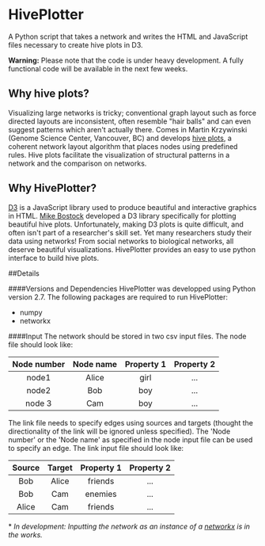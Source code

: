 HivePlotter
===========

A Python script that takes a network and writes the HTML and JavaScript files necessary to create hive plots in D3.


**Warning:** Please note that the code is under heavy development. A fully functional code will be available in the next few weeks.


## Why hive plots?
Visualizing large networks is tricky; conventional graph layout such as force directed layouts are inconsistent, often resemble "hair balls" and can even suggest patterns which aren't actually there. Comes in Martin Krzywinski (Genome Science Center, Vancouver, BC) and develops [hive plots](http://www.hiveplot.net/), a coherent network layout algorithm that places nodes using predefined rules. Hive plots facilitate the visualization of structural patterns in a network and the comparison on networks.

## Why HivePlotter?
[D3](http://d3js.org/) is a JavaScript library used to produce beautiful and interactive graphics in HTML. [Mike Bostock]( http://bost.ocks.org/mike/hive/) developed a D3 library specifically for plotting beautiful hive plots. Unfortunately, making D3 plots is quite difficult, and often isn't part of a researcher's skill set. Yet many researchers study their data using networks! From social networks to biological networks, all deserve beautiful visualizations. HivePlotter provides an easy to use python interface to build hive plots.

##Details

####Versions and Dependencies
HivePlotter was developped using Python version 2.7. The following packages are required to run HivePlotter:
* numpy
* networkx

####Input
The network should be stored in two csv input files. The node file should look like:

|Node number| Node name | Property 1 | Property 2|
|:----:|:----:|:----------:|:----------:|
|node1 | Alice | girl | ...|
|node2 | Bob | boy | ...|
|node 3 | Cam | boy | ...|


The link file needs to specify edges using sources and targets (thought the directionality of the link will be ignored unless specified). The 'Node number' or the 'Node name' as specified in the node input file can be used to specify an edge. The link input file should look like:

|Source | Target | Property 1 | Property 2|
|:------:|:------:|:----------:|:----------:|
|Bob | Alice | friends | ...|
Bob | Cam | enemies | ...|
|Alice | Cam | friends | ...|

\* *In development: Inputting the network as an instance of a [networkx](https://networkx.github.io/) is in the works.*

